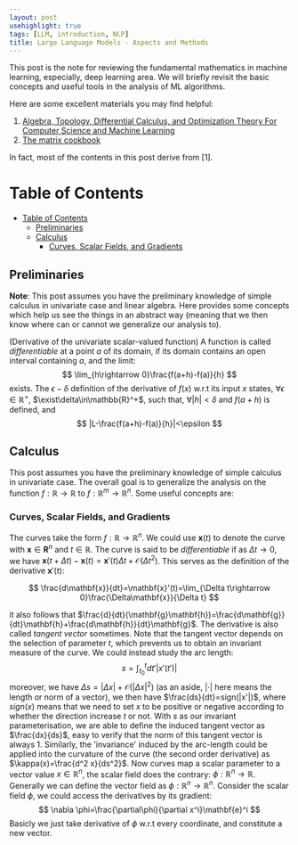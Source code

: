 ```yaml
---
layout: post
usehighlight: true
tags: [LLM, introduction, NLP]
title: Large Language Models - Aspects and Methods
---
```



This post is the note for reviewing the fundamental mathematics in machine learning, especially, deep learning area. We will briefly revisit the basic concepts and useful tools in the analysis of ML algorithms.

Here are some excellent materials you may find helpful:

1. [Algebra, Topology, Differential Calculus, and Optimization Theory For Computer Science and Machine Learning](https://www.cis.upenn.edu/~jean/math-deep.pdf)
2. [The matrix cookbook](https://www.math.uwaterloo.ca/~hwolkowi/matrixcookbook.pdf)
  
In fact, most of the contents in this post derive from [1].

# Table of Contents
- [Table of Contents](#table-of-contents)
  - [Preliminaries](#preliminaries)
  - [Calculus](#calculus)
    - [Curves, Scalar Fields, and Gradients](#curves-scalar-fields-and-gradients)

## Preliminaries

**Note**: This post assumes you have the preliminary knowledge of simple calculus in univariate case and linear algebra. Here provides some concepts which help us see the things in an abstract way (meaning that we then know where can or cannot we generalize our analysis to).

(Derivative of the univariate scalar-valued function) A function is called *differentiable* at a point $a$ of its domain, if its domain contains an open interval containing $a$, and the limit:
$$
\lim_{h\rightarrow 0}\frac{f(a+h)-f(a)}{h}
$$
exists. The $\epsilon-\delta$ definition of the derivative of $f(x)$ w.r.t its input $x$ states, $\forall \epsilon\in\mathbb{R}^+$,  $\exist\delta\in\mathbb{R}^+$, such that, $\forall |h|<\delta$ and $f(a+h)$ is defined, and
$$
|L-\frac{f(a+h)-f(a)}{h}|<\epsilon
$$

## Calculus

This post assumes you have the preliminary knowledge of simple calculus in univariate case. The overall goal is to generalize the analysis on the function $f:\mathbb{R}\rightarrow\mathbb{R}$ to $f:\mathbb{R}^m\rightarrow\mathbb{R}^n$. Some useful concepts are:

### Curves, Scalar Fields, and Gradients

The curves take the form $f:\mathbb{R}\rightarrow\mathbb{R}^n$. We could use $\mathbf{x}(t)$ to denote the curve with $\mathbf{x}\in \mathbf{R}^n$ and $t\in\mathbb{R}$. The curve is said to be *differentiable* if as $\Delta t\rightarrow 0$, we have $\mathbf{x}(t+\Delta t)-\mathbf{x}(t)=\mathbf{x}'(t)\Delta t+\mathcal{O}(\Delta t^2)$. This serves as the definition of the derivative $\mathbf{x}'(t)$:

$$
\frac{d\mathbf{x}}{dt}=\mathbf{x}'(t)=\lim_{\Delta t\rightarrow 0}\frac{\Delta\mathbf{x}}{\Delta t}
$$

it also follows that $\frac{d}{dt}(\mathbf{g}\mathbf{h})=\frac{d\mathbf{g}}{dt}\mathbf{h}+\frac{d\mathbf{h}}{dt}\mathbf{g}$. The derivative is also called *tangent vector* sometimes. Note that the tangent vector depends on the selection of parameter $t$, which prevents us to obtain an invariant measure of the curve. We could instead study the arc length:
$$
s=\int_{t_0}^t dt'|x'(t')|
$$
moreover, we have $\Delta s=|\Delta x|+\mathcal{O}(|\Delta x|^2)$ (as an aside, $|\cdot|$ here means the length or norm of a vector), we then have $\frac{ds}{dt}=sign(|x'|)$, where $sign(x)$ means that we need to set $x$ to be positive or negative according to whether the direction increase $t$ or not. With $s$ as our invariant parameterisation, we are able to define the induced tangent vector as $\frac{dx}{ds}$, easy to verify that the norm of this tangent vector is always 1. Similarly, the 'invariance' induced by the arc-length could be applied into the curvature of the curve (the second order derivative) as $\kappa(x)=\frac{d^2 x}{ds^2}$. Now curves map a scalar parameter to a vector value $x\in\mathbb{R}^n$, the scalar field does the contrary: $\phi:\mathbb{R}^n\rightarrow \mathbb{R}$. Generally we can define the vector field as $\phi:\mathbb{R}^n\rightarrow \mathbb{R}^n$. Consider the scalar field $\phi$, we could access the derivatives by its gradient: 
$$
\nabla \phi=\frac{\partial\phi}{\partial x^i}\mathbf{e}^i
$$
Basicly we just take derivative of $\phi$ w.r.t every coordinate, and constitute a new vector. 